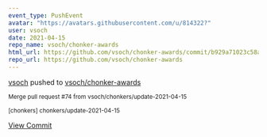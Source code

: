 ```yaml
---
event_type: PushEvent
avatar: "https://avatars.githubusercontent.com/u/814322?"
user: vsoch
date: 2021-04-15
repo_name: vsoch/chonker-awards
html_url: https://github.com/vsoch/chonker-awards/commit/b929a71023c58aad67c42131a47042219f6aa2d9
repo_url: https://github.com/vsoch/chonker-awards
---
```


<a href='https://github.com/vsoch' target='_blank'>vsoch</a> pushed to <a href='https://github.com/vsoch/chonker-awards' target='_blank'>vsoch/chonker-awards</a>

<small>Merge pull request #74 from vsoch/chonkers/update-2021-04-15

[chonkers] chonkers/update-2021-04-15</small>

<a href='https://github.com/vsoch/chonker-awards/commit/b929a71023c58aad67c42131a47042219f6aa2d9' target='_blank'>View Commit</a>